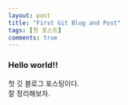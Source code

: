 ```yaml
---
layout: post
title: "First Git Blog and Post"
tags: [첫 포스트]
comments: true
---
```


### Hello world!!
첫 깃 블로그 포스팅이다.   
잘 정리해보자.   